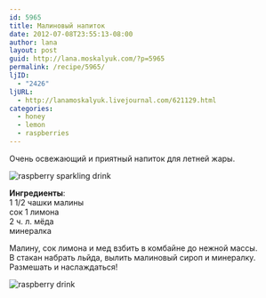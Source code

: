 ```yaml
---
id: 5965
title: Малиновый напиток
date: 2012-07-08T23:55:13-08:00
author: lana
layout: post
guid: http://lana.moskalyuk.com/?p=5965
permalink: /recipe/5965/
ljID:
  - "2426"
ljURL:
  - http://lanamoskalyuk.livejournal.com/621129.html
categories:
  - honey
  - lemon
  - raspberries
---
```

Очень освежающий и приятный напиток для летней жары.

![raspberry sparkling drink](http://farm9.staticflickr.com/8421/7533612374_1f00a0e91b_c.jpg) 

**Ингредиенты**:  
1 1/2 чашки малины  
сок 1 лимона  
2 ч. л. мёда  
минералка

Малину, сок лимона и мед взбить в комбайне до нежной массы.  
В стакан набрать льйда, вылить малиновый сироп и минералку.  
Размешать и наслаждаться!

![raspberry drink](http://farm8.staticflickr.com/7133/7533613344_523bcbfabb_c.jpg)